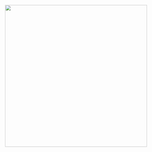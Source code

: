 <p align="center">
  <img width="460" height="460" src="https://cdn.discordapp.com/attachments/862833706271899678/1207158039421915187/ezgif-4-39f0eed49b.gif?ex=65dea088&is=65cc2b88&hm=d31bc77122514f3c1e298b98d6b146adf29cdfe55c2a1c31652723af29499d43&">
</p>
